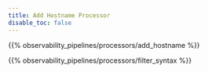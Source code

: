 ```yaml
---
title: Add Hostname Processor
disable_toc: false
---
```


{{% observability_pipelines/processors/add_hostname %}}

{{% observability_pipelines/processors/filter_syntax %}}